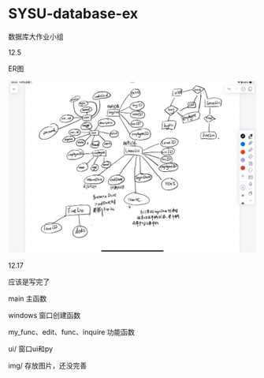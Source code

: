 # SYSU-database-ex
数据库大作业小组

12.5 

ER图

![](./img/微信图片_20231205214308.jpg)



12.17

应该是写完了

main 主函数

windows 窗口创建函数

my_func、edit、func、inquire 功能函数

ui/ 窗口ui和py

img/ 存放图片，还没完善
